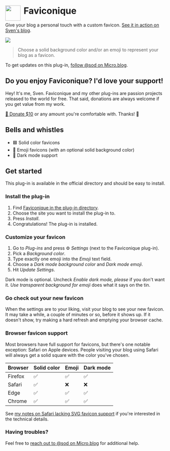 <h1><img src="https://raw.githubusercontent.com/svendahlstrand/plugin-faviconique/main/docs/faviconique.png" width="48" height="48" alt="" align="left">&nbsp;Faviconique</h1>

Give your blog a personal touch with a custom favicon. [See it in action on Sven's blog](https://dahlstrand.net/).

![](https://raw.githubusercontent.com/svendahlstrand/plugin-faviconique/main/docs/favicon-examples.png)

> Choose a solid background color and/or an emoji to represent your blog as a favicon.

To get updates on this plug-in, [follow @sod on Micro.blog](https://micro.blog/sod).

## Do you enjoy Faviconique? I'd love your support!

Hey! It's me, Sven. Faviconique and my other plug-ins are passion projects released to the world for free. That said, donations are always welcome if you get value from my work.

[💸 Donate $10](https://dahlstrand.net/donate/) or any amount you're comfortable with. Thanks! 🙏

## Bells and whistles

* 🟦 Solid color favicons
* 🦖 Emoji favicons (with an optional solid background color)
* 🌙 Dark mode support

## Get started

This plug-in is available in the official directory and should be easy to install.

### Install the plug-in

1. Find [Faviconique in the plug-in directory](https://micro.blog/account/plugins/view/140).
2. Choose the site you want to install the plug-in to.
3. Press *Install*.
4. Congratulations! The plug-in is installed.

### Customize your favicon

1. Go to *Plug-ins* and press ⚙️ *Settings* (next to the Faviconique plug-in).
2. Pick a *Background color*.
3. Type exactly one emoji into the *Emoji* text field.
4. Choose a *Dark mode background color* and *Dark mode emoji*.
5. Hit *Update Settings*.

Dark mode is optional. Uncheck *Enable dark mode, please* if you don't want it. *Use transparent background for emoji* does what it says on the tin.

### Go check out your new favicon

When the settings are to your liking, visit your blog to see your new favicon. It may take a while, a couple of minutes or so, before it shows up. If it doesn't show, try making a hard refresh and emptying your browser cache.

### Browser favicon support

Most browsers have full support for favicons, but there's one notable exception: Safari on Apple devices. People visiting your blog using Safari will always get a solid square with the color you've chosen.

| Browser 	| Solid color 	| Emoji 	| Dark mode 	|
|---------	|-------------	|-------	|-----------	|
| Firefox 	| ✅           	| ✅     	| ✅         	|
| Safari  	| ✅           	| ❌     	| ❌         	|
| Edge    	| ✅           	| ✅     	| ✅         	|
| Chrome  	| ✅           	| ✅     	| ✅         	|

See [my notes on Safari lacking SVG favicon support](https://dahlstrand.net/december-adventure/#day-6) if you're interested in the technical details.

### Having troubles?

Feel free to [reach out to @sod on Micro.blog](https://micro.blog/sod) for additional help.
